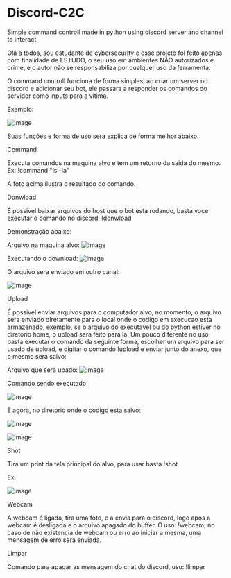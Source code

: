 # Discord-C2C
Simple command controll made in python using discord server and channel to interact

Ola a todos, sou estudante de cybersecurity e esse projeto foi feito apenas com finalidade de ESTUDO, o seu uso em ambientes NÃO autorizados é crime, e o autor não se responsabiliza por qualquer uso da ferramenta.


O command controll funciona de forma simples, ao criar um server no discord e adicionar seu bot, ele passara a responder os comandos do servidor como inputs para a vitima.

Exemplo:

![image](https://github.com/FromAbbys/Discord-C2C/assets/99764742/bf534159-b0cd-4934-afaf-0619c5faecf7)



Suas funções e forma de uso sera explica de forma melhor abaixo. 


Command

Executa comandos na maquina alvo e tem um retorno da saida do mesmo. Ex: !command "ls -la"

A foto acima ilustra o resultado do comando.

Donwload

É possivel baixar arquivos do host que o bot esta rodando, basta voce executar o comando no discord: !donwload <path do arquivo>

Demonstração abaixo:

Arquivo na maquina alvo:
![image](https://github.com/FromAbbys/Discord-C2C/assets/99764742/b2d86411-56ab-479f-9732-272d2c71d2a1)

Executando o download:
![image](https://github.com/FromAbbys/Discord-C2C/assets/99764742/21d6bc80-ce2c-4fbb-8789-c7a934c9e233)


O arquivo sera enviado em outro canal:

![image](https://github.com/FromAbbys/Discord-C2C/assets/99764742/0c4441a3-37d1-4a3d-b984-cdf76f92adb8)



Upload

É possivel enviar arquivos para o computador alvo, no momento, o arquivo sera enviado diretamente para o local onde o codigo em execucao esta armazenado, exemplo, se o arquivo do executavel ou do python estiver no diretorio home, o upload sera feito para la.
Um pouco diferente no uso basta executar o comando da seguinte forma, escolher um arquivo para ser usado de upload, e digitar o comando !upload e enviar junto do anexo, que o mesmo sera salvo:


Arquivo que sera upado:
![image](https://github.com/FromAbbys/Discord-C2C/assets/99764742/b7a46284-f070-4cbd-8dea-14b72842be02)

Comando sendo executado:

![image](https://github.com/FromAbbys/Discord-C2C/assets/99764742/6b8f23db-18f4-4857-814f-a0f9164a7e2c)


E agora, no diretorio onde o codigo esta salvo:

![image](https://github.com/FromAbbys/Discord-C2C/assets/99764742/efde6bbe-491e-40dc-9ac3-daca91d0f90d)


![image](https://github.com/FromAbbys/Discord-C2C/assets/99764742/f44fb436-f5bd-4ff8-8e05-7d47aa161494)



Shot

Tira um print da tela principal do alvo, para usar basta !shot 

Ex: 

![image](https://github.com/FromAbbys/Discord-C2C/assets/99764742/6988ff48-69b8-484e-ae00-487c206601f7)


Webcam

A webcam é ligada, tira uma foto, e a envia para o discord, logo apos a webcam é desligada e o arquivo apagado do buffer. O uso: !webcam, no caso de não existencia de webcam ou erro ao iniciar a mesma, uma mensagem de erro sera enviada.

Limpar

Comando para apagar as mensagem do chat do discord, uso: !limpar
